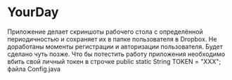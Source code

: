# YourDay
Приложение делает скриншоты рабочего стола с определённой периодичностью и сохраняет их в папке пользователя в Dropbox.
Не доработаны моменты регистрации и авторизации пользователя. Будет сделано чуть позже. 
Что бы потестить работу приложения необходимо вбить свой личный токен в строчке
public static String TOKEN = "XXX";
файла Config.java

